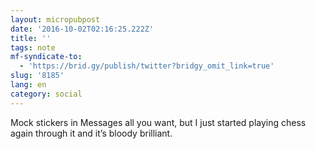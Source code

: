 ```yaml
---
layout: micropubpost
date: '2016-10-02T02:16:25.222Z'
title: ''
tags: note
mf-syndicate-to:
  - 'https://brid.gy/publish/twitter?bridgy_omit_link=true'
slug: '8185'
lang: en
category: social
---
```

Mock stickers in Messages all you want, but I just started playing chess again through it and it’s bloody brilliant.
